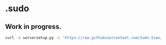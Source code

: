 # .sudo

## Work in progress.

```bash
curl -o serversetup.py -L "https://raw.githubusercontent.com/Sudo-Ivan/.sudo/6a4af2d5acbab99061ce2c66a6f4899cc5517819/Servers/AlmaLinux%209/serversetup.py"
```
